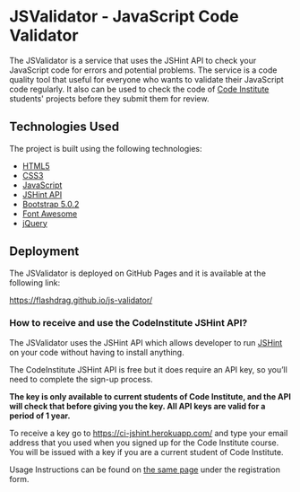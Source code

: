 # JSValidator - JavaScript Code Validator
The JSValidator is a service that uses the JSHint API to check your JavaScript code for errors and potential problems. The service is a code quality tool that useful for everyone who wants to validate their JavaScript code regularly. It also can be used to check the code of [Code Institute](https://codeinstitute.net/) students' projects before they submit them for review.


## Technologies Used
The project is built using the following technologies:
- [HTML5](https://www.w3.org/TR/html52/)
- [CSS3](https://www.w3.org/Style/CSS/Overview.en.html)
- [JavaScript](https://www.javascript.com/)
- [JSHint API](https://ci-jshint.herokuapp.com/)
- [Bootstrap 5.0.2](https://getbootstrap.com/docs/5.0/getting-started/introduction/)
- [Font Awesome](https://fontawesome.com/)
- [jQuery](https://jquery.com/)



## Deployment
The JSValidator is deployed on GitHub Pages and it is available at the following link:

https://flashdrag.github.io/js-validator/


### How to receive and use the CodeInstitute JSHint API?
The JSValidator uses the JSHint API which allows developer to run [JSHint](https://jshint.com/) on your code without having to install anything.

The CodeInstitute JSHint API is free but it does require an API key, so  you’ll need to complete the sign-up process.

**The key is only available to current students of Code Institute, and the API will check that before giving you the key. All API keys are valid for a period of 1 year.**


To receive a key go to https://ci-jshint.herokuapp.com/ and type your email address that you used when you signed up for the Code Institute course. You will be issued with a key if you are a current student of Code Institute.

Usage Instructions can be found on [the same page](https://ci-jshint.herokuapp.com/) under the registration form.
